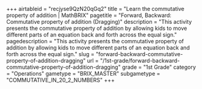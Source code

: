 +++
airtableid = "recjyse9QzN20qGq2"
title = "Learn the commutative property of addition | MathBRIX"
pagetitle = "Forward, Backward: Commutative property of addition (Dragging)"
description = "This activity presents the commutative property of addition by allowing kids to move different parts of an equation back and forth across the equal sign."
pagedescription = "This activity presents the commutative property of addition by allowing kids to move different parts of an equation back and forth across the equal sign."
slug = "forward-backward-commutative-property-of-addition-dragging"
url = "/1st-grade/forward-backward-commutative-property-of-addition-dragging"
grade = "1st Grade"
category = "Operations"
gametype = "BRIX_MASTER"
subgametype = "COMMUTATIVE_IN_20_2_NUMBERS"
+++